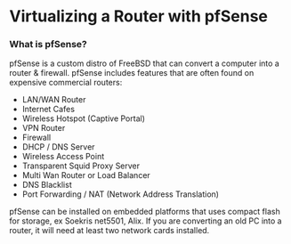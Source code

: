 # Virtualizing a Router with pfSense

### What is pfSense?

pfSense is a custom distro of FreeBSD that can convert a computer into a router & firewall. pfSense includes features that are often found on expensive commercial routers:

- LAN/WAN Router
- Internet Cafes
- Wireless Hotspot (Captive Portal)
- VPN Router
- Firewall
- DHCP / DNS Server
- Wireless Access Point
- Transparent Squid Proxy Server
- Multi Wan Router or Load Balancer
- DNS Blacklist
- Port Forwarding / NAT (Network Address Translation)

pfSense can be installed on embedded platforms that uses compact flash for storage, ex Soekris net5501, Alix. If you are converting an old PC into a router, it will need at least two network cards installed. 
